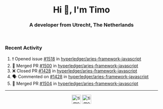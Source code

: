 <h1 align="center">Hi 👋, I'm Timo</h1>
<h3 align="center">A developer from Utrecht, The Netherlands</h3>
<br/>
<!-- https://github.com/rahuldkjain/github-profile-readme-generator --!>

<!--  <p align="left"><img src="https://github-readme-stats.vercel.app/api?username=timoglastra&show_icons=true&count_private=true&" alt="timoglastra" /></p> --!>

<!--
Github language stats
<p align="left"><img src="https://github-readme-stats.vercel.app/api/top-langs/?username=timoglastra&layout=compact" alt="timoglastra" /><p>
-->

<!-- Codestats language stats -->
<!-- <p align="left"><img src="https://codestats-readme.vercel.app/api/top-langs/?username=timoglastra&layout=compact&language_count=12" alt="timoglastra" /><p>    --!>
  
<h3>Recent Activity</h3>

<!--START_SECTION:activity-->
1. ❗ Opened issue [#1518](https://github.com/hyperledger/aries-framework-javascript/issues/1518) in [hyperledger/aries-framework-javascript](https://github.com/hyperledger/aries-framework-javascript)
2. 🎉 Merged PR [#1500](https://github.com/hyperledger/aries-framework-javascript/pull/1500) in [hyperledger/aries-framework-javascript](https://github.com/hyperledger/aries-framework-javascript)
3. ❌ Closed PR [#1428](https://github.com/hyperledger/aries-framework-javascript/pull/1428) in [hyperledger/aries-framework-javascript](https://github.com/hyperledger/aries-framework-javascript)
4. 🗣 Commented on [#1428](https://github.com/hyperledger/aries-framework-javascript/pull/1428#issuecomment-1645537619) in [hyperledger/aries-framework-javascript](https://github.com/hyperledger/aries-framework-javascript)
5. 🎉 Merged PR [#1504](https://github.com/hyperledger/aries-framework-javascript/pull/1504) in [hyperledger/aries-framework-javascript](https://github.com/hyperledger/aries-framework-javascript)
<!--END_SECTION:activity-->

---

<p align="center">
<a href="https://twitter.com/timoglastra" target="blank"><img align="center" src="https://cdn.jsdelivr.net/npm/simple-icons@3.0.1/icons/twitter.svg" alt="timoglastra" height="30" width="30" /></a>
<a href="https://linkedin.com/in/timoglastra" target="blank"><img align="center" src="https://cdn.jsdelivr.net/npm/simple-icons@3.0.1/icons/linkedin.svg" alt="timoglastra" height="30" width="30" /></a>
</p>




